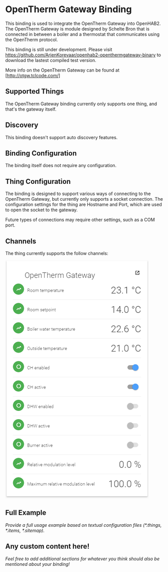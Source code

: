 # OpenTherm Gateway Binding

This binding is used to integrate the OpenTherm Gateway into OpenHAB2. The OpenTherm Gateway is module designed by Schelte Bron that is connected in between a boiler and a thermostat that communicates using the OpenTherm protocol. 

This binding is still under development. Please visit https://github.com/ArjenKorevaar/openhab2-openthermgateway-binary to download the lastest compiled test version.

More info on the OpenTherm Gateway can be found at [http://otgw.tclcode.com/]

## Supported Things

The OpenTherm Gateway binding currently only supports one thing, and that's the gateway itself.

## Discovery

This binding doesn't support auto discovery features.

## Binding Configuration

The binding itself does not require any configuration.

## Thing Configuration

The binding is designed to support various ways of connecting to the OpenTherm Gateway, but currently only supports a socket connection. The configuration settings for the thing are Hostname and Port, which are used to open the socket to the gateway.

Future types of connections may require other settings, such as a COM port.

## Channels

The thing currently supports the follow channels:

![](Screenshot.png)

## Full Example

_Provide a full usage example based on textual configuration files (*.things, *.items, *.sitemap)._

## Any custom content here!

_Feel free to add additional sections for whatever you think should also be mentioned about your binding!_
